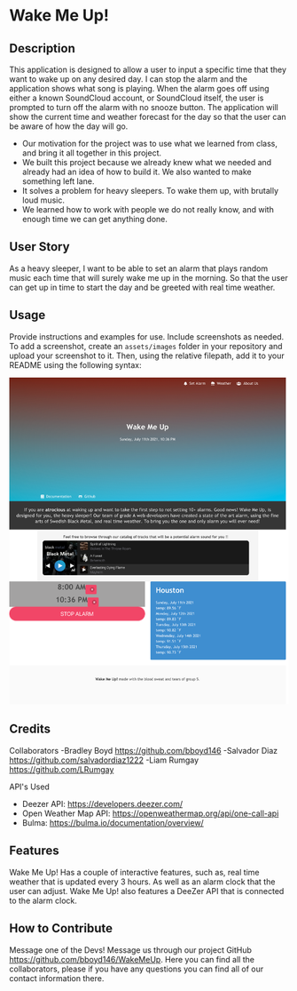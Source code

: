 # Wake Me Up!


## Description
This application is designed to allow a user to input a specific time that they want to wake up on any desired day.  I can stop the alarm and the application shows what song is playing. When the alarm goes off using either a known SoundCloud account, or SoundCloud itself, the user is prompted to turn off the alarm with no snooze button. The application will show the current time and weather forecast for the day so that the user can be aware of how the day will go.

- Our motivation for the project was to use what we learned from class, and bring it all together in this project.
- We built this project because we already knew what we needed and already had an idea of how to build it. We also wanted to make something left lane. 
- It solves a problem for heavy sleepers. To wake them up, with brutally loud music. 
- We learned how to work with people we do not really know, and with enough time we can get anything done. 

## User Story
As a heavy sleeper, I want to be able to set an alarm that plays random music each time that will surely wake me up in the morning. So that the user can get up in time to start the day and be greeted with real time weather.

## Usage
Provide instructions and examples for use. Include screenshots as needed.
To add a screenshot, create an `assets/images` folder in your repository and upload your screenshot to it. Then, using the relative filepath, add it to your README using the following syntax:

![page link](./Assets/img/Page.png)


## Credits
Collaborators 
-Bradley Boyd https://github.com/bboyd146
-Salvador Diaz https://github.com/salvadordiaz1222
-Liam Rumgay https://github.com/LRumgay

API's Used 
- Deezer API: https://developers.deezer.com/
- Open Weather Map API: https://openweathermap.org/api/one-call-api
- Bulma: https://bulma.io/documentation/overview/

## Features
Wake Me Up! Has a couple of interactive features, such as, real time weather that is updated every 3 hours. As well as an alarm clock that the user can adjust. Wake Me Up! also features a DeeZer API that is connected to the alarm clock.  

## How to Contribute
Message one of the Devs! Message us through our project GitHub https://github.com/bboyd146/WakeMeUp. Here you can find all the collaborators, please if you have any questions you can find all of our contact information there. 

